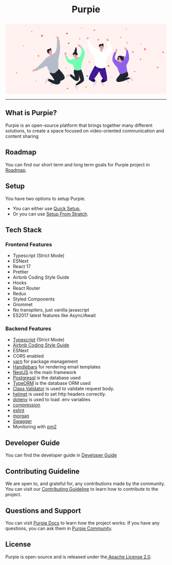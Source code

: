 # <p align="center">Purpie</p>


<p align="center">
<img src="https://github.com/doganbros/purpie/blob/develop/src/assets/mail/welcome-image.png" width="900" />
</p>

<hr/>

## What is Purpie?

Purpie is an open-source platform that brings together many different solutions, to create a space focused on video-oriented communication and content sharing

## Roadmap

You can find our short term and long term goals for Purpie project in [ Roadmap](https://docs.purpie.org/en/latest/08.road_map.html).
## Setup

You have two options to setup Purpie. 

- You can either use [Quick Setup](https://docs.purpie.org/en/latest/05.quick_setup.html),
- Or you can use [Setup From Stratch](https://docs.purpie.org/en/latest/06.manual_setup.html).
## Tech Stack
### Frontend Features

- Typescript (Strict Mode)
- ESNext
- React 17
- Prettier
- Airbnb Coding Style Guide
- Hooks
- React Router
- Redux
- Styled Components
- Grommet
- No transpilers, just vanilla javascript
- ES2017 latest features like Async/Await

### Backend Features

- [Typescript](https://www.typescriptlang.org/) (Strict Mode)
- [Airbnb Coding Style Guide](https://github.com/airbnb/javascript)
- ESNext
- CORS enabled
- [yarn](https://yarnpkg.com) for package management
- [Handlebars](https://handlebarsjs.com/) for rendering email templates
- [NestJS](https://nestjs.com/) is the main framework
- [Postgresql](https://www.postgresql.org/) is the database used
- [TypeORM](https://typeorm.io) is the database ORM used
- [Class Validator](https://github.com/typestack/class-validator) is used to validate request body.
- [helmet](https://github.com/helmetjs/helmet) is used to set http headers correctly.
- [dotenv](https://github.com/rolodato/dotenv-safe) is used to load .env variables
- [compression](https://github.com/expressjs/compression)
- [eslint](http://eslint.org)
- [morgan](https://github.com/expressjs/morgan)
- [Swagger](https://swagger.io/)
- Monitoring with [pm2](https://github.com/Unitech/pm2)

## Developer Guide

You can find the developer guide in [Developer Guide](https://docs.purpie.org/en/latest/09.developer_guideline.html)
## Contributing Guideline

We are open to, and grateful for, any contributions made by the community. You can visit our [Contributing Guideline](https://docs.purpie.org/en/latest/10.contribution.html) to learn how to contribute to the project.

## Questions and Support

You can visit [Purpie Docs](https://docs.purpie.org/en/latest) to learn how the project works. If you have any questions, you can ask them in [Purpie Community](https://community.purpie.org).
## License

Purpie is open-source and is released under the[ Apache License 2.0](https://github.com/doganbros/purpie/blob/develop/LICENSE).
